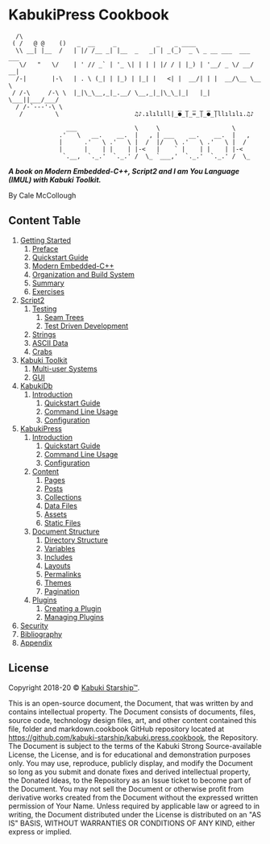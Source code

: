 # KabukiPress Cookbook

```AsciiArt
  /\
 ( /   @ @    ()   _  __     _           _    _ ____
  \\ __| |__  /   | |/ /__ _| |__  _   _| | _(_)  _ \ _ __ ___  ___ ___
   \/   "   \/    | ' // _` | '_ \| | | | |/ / | |_) | '__/ _ \/ __/ __|
  /-|       |-\   | . \ (_| | |_) | |_| |   <| |  __/| | |  __/\__ \__ \
 / /-\     /-\ \  |_|\_\__,_|_.__/ \__,_|_|\_\_|_|   |_|  \___||___/___/
  / /-`---'-\ \  
   /         \                     ♫♪.ılılıll|̲̅̅●̲̅̅|̲̅̅=̲̅̅|̲̅̅●̲̅̅|llılılı.♫♪

                ___                \     \                    \
              .'   \   __.    __.  |   , | ___    __.    __.  |   ,
              |      .'   \ .'   \ |  /  |/   \ .'   \ .'   \ |  /
              |      |    | |    | |-<   |    ` |    | |    | |-<  
               `.__,  `._.'  `._.' /  \_ `___,'  `._.'  `._.' /  \_
```

***A book on Modern Embedded-C++, Script2 and I am You Language (IMUL) with Kabuki Toolkit.***

By Cale McCollough

## Content Table

1. [Getting Started](./getting_started)
   1. [Preface](./getting_started/preface)
   1. [Quickstart Guide](./getting_started/quickstart_guide)
   1. [Modern Embedded-C++](./getting_started/modern_embedded-cpp)
   1. [Organization and Build System](./getting_started/organization_and_build_system)
   1. [Summary](./getting_started/summary)
   1. [Exercises](./getting_started/exercises)
1. [Script2](./script2/)
   1. [Testing](./testing)
      1. [Seam Trees](./script2/testing/seam_trees)
      1. [Test Driven Development](./script2/testing/tdd)
   1. [Strings](./script2/strings)
   1. [ASCII Data](./ascii_data)
   1. [Crabs](./crabs)
1. [Kabuki Toolkit](./kt)
   1. [Multi-user Systems](./kt/multi-user_systems)
   1. [GUI](./kt/gui)
1. [KabukiDb](./kabuki.db)
   1. [Introduction](./kabuki.db/introduction)
      1. [Quickstart Guide](./kabuki.db/introduction/quickstart_guide)
      1. [Command Line Usage](./kabuki.db/introduction/command_line_usage)
      1. [Configuration](./kabuki.db/introduction/configuration)
1. [KabukiPress](./kabuki.press)
   1. [Introduction](./kabuki.press/introduction)
      1. [Quickstart Guide](./kabuki.press/introduction/quickstart_guide)
      1. [Command Line Usage](./kabuki.press/introduction/command_line_usage)
      1. [Configuration](./kabuki.press/introduction/configuration)
   1. [Content](./kabuki.press/content)
      1. [Pages](./kabuki.press/content/pages)
      1. [Posts](./kabuki.press/content/posts)
      1. [Collections](./kabuki.press/content/collections)
      1. [Data Files](./kabuki.press/content/data_files)
      1. [Assets](./kabuki.press/content/assets)
      1. [Static Files](./kabuki.press/content/static_files)
   1. [Document Structure](./kabuki.press/document_structure)
      1. [Directory Structure](./kabuki.press/document_structure/directory_structure)
      1. [Variables](./kabuki.press/document_structure/variables)
      1. [Includes](./kabuki.press/document_structure/includes)
      1. [Layouts](./kabuki.press/document_structure/layouts)
      1. [Permalinks](./kabuki.press/document_structure/permalinks)
      1. [Themes](./kabuki.press/document_structure/themes)
      1. [Pagination](./kabuki.press/document_structure/pagination)
   1. [Plugins](./kabuki.press/plugins)
      1. [Creating a Plugin](./kabuki.press/plugins/creating_a_plugin)
      1. [Managing Plugins](./kabuki.press/plugins/managing_plugins)
1. [Security](./security)
1. [Bibliography](./bibliography)
1. [Appendix](./appendix)

## License

Copyright 2018-20 © [Kabuki Starship™](https://kabukistarship.com).

This is an open-source document, the Document, that was written by and contains intellectual property. The Document consists of documents, files, source code, technology design files, art, and other content contained this file, folder and markdown.cookbook GitHub repository located at <https://github.com/kabuki-starship/kabuki.press.cookbook>, the Repository. The Document is subject to the terms of the Kabuki Strong Source-available License, the License, and is for educational and demonstration purposes only. You may use, reproduce, publicly display, and modify the Document so long as you submit and donate fixes and derived intellectual property, the Donated Ideas, to the Repository as an Issue ticket to become part of the Document. You may not sell the Document or otherwise profit from derivative works created from the Document without the expressed written permission of Your Name. Unless required by applicable law or agreed to in writing, the Document distributed under the License is distributed on an "AS IS" BASIS, WITHOUT WARRANTIES OR CONDITIONS OF ANY KIND, either express or implied.
